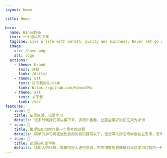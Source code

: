 ```yaml
---
layout: home

title: Home

hero:
  name: HanochMa
  text: 一个追风的少年
  tagline: Live a life with warmth, purity and kindness. Never let go of love and freedom.
  image:
    src: /home.png
    alt: logo
  actions:
    - theme: brand
      text: 开始
      link: /daily/
    - theme: alt
      text: 访问我的GitHub
      link: https://github.com/HanochMa
    - theme: alt
      text: 关于我
      link: /me/
features:
  - icon: 🍫 
    title: 记录生活，记录学习
    details: 很多时候我们可以停下来，多回头看看，让那些美好的记忆成为永恒
  - icon: 🍉
    title: 整理知识同时也是一个思考的过程
    details: 简单的学习可能达到会用的目的就可以了，但想深入则必须学会独立思考，思考技术背后的设计思路和本质，让学习更有深度
  - icon: 🍋
    title: 读源码和发博客
    details: 读别人的代码，就像同他人进行交谈，而写博客则更像是对自己学习过程的一种复盘，温故而知新
---
```


<script setup>
import middle from '../src/components/middle.vue'
</script>

<middle />